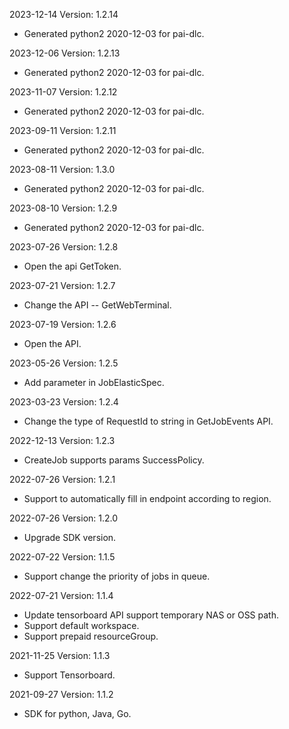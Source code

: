2023-12-14 Version: 1.2.14
- Generated python2 2020-12-03 for pai-dlc.

2023-12-06 Version: 1.2.13
- Generated python2 2020-12-03 for pai-dlc.

2023-11-07 Version: 1.2.12
- Generated python2 2020-12-03 for pai-dlc.

2023-09-11 Version: 1.2.11
- Generated python2 2020-12-03 for pai-dlc.

2023-08-11 Version: 1.3.0
- Generated python2 2020-12-03 for pai-dlc.

2023-08-10 Version: 1.2.9
- Generated python2 2020-12-03 for pai-dlc.

2023-07-26 Version: 1.2.8
- Open the api GetToken.

2023-07-21 Version: 1.2.7
- Change the API -- GetWebTerminal.

2023-07-19 Version: 1.2.6
- Open the API.

2023-05-26 Version: 1.2.5
- Add parameter in JobElasticSpec.

2023-03-23 Version: 1.2.4
- Change the type of RequestId to string in GetJobEvents API.

2022-12-13 Version: 1.2.3
- CreateJob supports params SuccessPolicy.

2022-07-26 Version: 1.2.1
- Support to automatically fill in endpoint according to region.

2022-07-26 Version: 1.2.0
- Upgrade SDK version.

2022-07-22 Version: 1.1.5
- Support change the priority of jobs in queue.

2022-07-21 Version: 1.1.4
- Update tensorboard API support temporary NAS or OSS path.
- Support default workspace.
- Support prepaid resourceGroup.

2021-11-25 Version: 1.1.3
- Support Tensorboard.

2021-09-27 Version: 1.1.2
- SDK for python, Java, Go.

